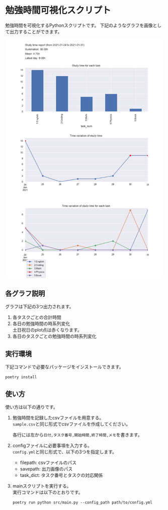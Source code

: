 # 勉強時間可視化スクリプト
勉強時間を可視化するPythonスクリプトです。
下記のようなグラフを画像として出力することができます。

![](./sample/sample.png)

## 各グラフ説明
グラフは下記の3つ出力されます。
1. 各タスクごとの合計時間
1. 各日の勉強時間の時系列変化  
    土日祝日のplot点は赤くなります。
1. 各日のタスクごとの勉強時間の時系列変化

## 実行環境
下記コマンドで必要なパッケージをインストールできます。
```
poetry install
```

## 使い方
使い方は以下の通りです。
1. 勉強時間を記録したcsvファイルを用意する。  
    `sample.csv`と同じ形式でcsvファイルを作成してください。

    各行には左から`日付,タスク番号,開始時間,終了時間,メモ`を書きます。

2. configファイルに必要事項を入力する。  
    `config.yml`と同じ形式で、以下の3つを指定します。
    - filepath: csvファイルのパス
    - savepath: 出力画像のパス
    - task_dict: タスク番号とタスクの対応関係
3. mainスクリプトを実行する。  
    実行コマンドは以下のとおりです。
    ```
    poetry run python src/main.py --config_path path/to/config.yml
    ```


